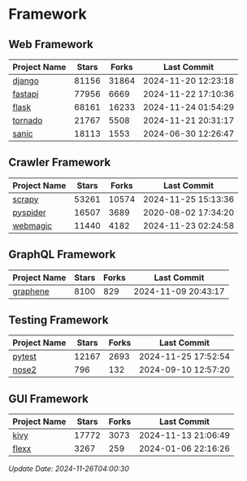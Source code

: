 # Framework

## Web Framework
| Project Name | Stars | Forks | Last Commit |
| ------------ | ----- | ----- | ----------- |
| [django](https://github.com/django/django) | 81156 | 31864 | 2024-11-20 12:23:18 |
| [fastapi](https://github.com/fastapi/fastapi) | 77956 | 6669 | 2024-11-22 17:10:36 |
| [flask](https://github.com/pallets/flask) | 68161 | 16233 | 2024-11-24 01:54:29 |
| [tornado](https://github.com/tornadoweb/tornado) | 21767 | 5508 | 2024-11-21 20:31:17 |
| [sanic](https://github.com/sanic-org/sanic) | 18113 | 1553 | 2024-06-30 12:26:47 |

## Crawler Framework
| Project Name | Stars | Forks | Last Commit |
| ------------ | ----- | ----- | ----------- |
| [scrapy](https://github.com/scrapy/scrapy) | 53261 | 10574 | 2024-11-25 15:13:36 |
| [pyspider](https://github.com/binux/pyspider) | 16507 | 3689 | 2020-08-02 17:34:20 |
| [webmagic](https://github.com/code4craft/webmagic) | 11440 | 4182 | 2024-11-23 02:24:58 |

## GraphQL Framework
| Project Name | Stars | Forks | Last Commit |
| ------------ | ----- | ----- | ----------- |
| [graphene](https://github.com/graphql-python/graphene) | 8100 | 829 | 2024-11-09 20:43:17 |

## Testing Framework
| Project Name | Stars | Forks | Last Commit |
| ------------ | ----- | ----- | ----------- |
| [pytest](https://github.com/pytest-dev/pytest) | 12167 | 2693 | 2024-11-25 17:52:54 |
| [nose2](https://github.com/nose-devs/nose2) | 796 | 132 | 2024-09-10 12:57:20 |

## GUI Framework
| Project Name | Stars | Forks | Last Commit |
| ------------ | ----- | ----- | ----------- |
| [kivy](https://github.com/kivy/kivy) | 17772 | 3073 | 2024-11-13 21:06:49 |
| [flexx](https://github.com/flexxui/flexx) | 3267 | 259 | 2024-01-06 22:16:26 |

*Update Date: 2024-11-26T04:00:30*